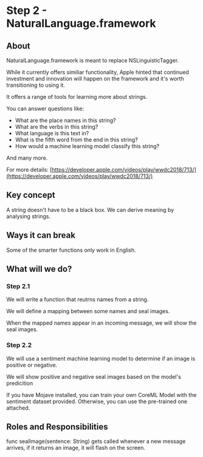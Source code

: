 # Step 2 - NaturalLanguage.framework

## About

NaturalLanguage.framework is meant to replace NSLinguisticTagger.

While it currently offers similiar functionality, Apple hinted that continued investment and innovation will happen on the framework and it's worth transitioning to using it.

It offers a range of tools for learning more about strings. 

You can answer questions like:
- What are the place names in this string?
- What are the verbs in this string?
- What language is this text in?
- What is the fifth word from the end in this string?
- How would a machine learning model classify this string?

And many more.

For more details:
[https://developer.apple.com/videos/play/wwdc2018/713/](https://developer.apple.com/videos/play/wwdc2018/713/) 

## Key concept 

A string doesn't have to be a black box. We can derive meaning by analysing strings. 

## Ways it can break 

Some of the smarter functions only work in English. 

## What will we do? 

### Step 2.1
We will write a function that reutrns names from a string.

We will define a mapping between some names and seal images.

When the mapped names appear in an incoming message, we will show the seal images. 

### Step 2.2

We will use a sentiment machine learning model to determine if an image is positive or negative. 

We will show positive and negative seal images based on the model's predicition

If you have Mojave installed, you can train your own CoreML Model with the sentiment dataset provided. Otherwise, you can use the pre-trained one attached.

## Roles and Responsibilities

func sealImage(sentence: String) gets called whenever a new message arrives, if it returns an image, it will flash on the screen. 
